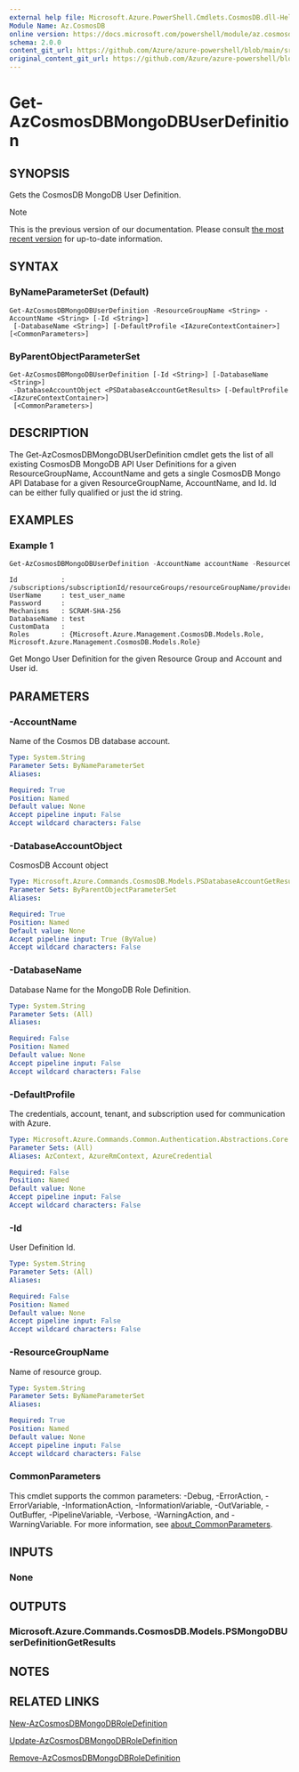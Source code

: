 ```yaml
---
external help file: Microsoft.Azure.PowerShell.Cmdlets.CosmosDB.dll-Help.xml
Module Name: Az.CosmosDB
online version: https://docs.microsoft.com/powershell/module/az.cosmosdb/get-azcosmosdbmongodbuserdefinition
schema: 2.0.0
content_git_url: https://github.com/Azure/azure-powershell/blob/main/src/CosmosDB/CosmosDB/help/Get-AzCosmosDBMongoDBUserDefinition.md
original_content_git_url: https://github.com/Azure/azure-powershell/blob/main/src/CosmosDB/CosmosDB/help/Get-AzCosmosDBMongoDBUserDefinition.md
---
```


# Get-AzCosmosDBMongoDBUserDefinition

## SYNOPSIS
Gets the CosmosDB MongoDB User Definition.

> [!NOTE]
>This is the previous version of our documentation. Please consult [the most recent version](/powershell/module/az.cosmosdb/get-azcosmosdbmongodbuserdefinition) for up-to-date information.

## SYNTAX

### ByNameParameterSet (Default)
```
Get-AzCosmosDBMongoDBUserDefinition -ResourceGroupName <String> -AccountName <String> [-Id <String>]
 [-DatabaseName <String>] [-DefaultProfile <IAzureContextContainer>] [<CommonParameters>]
```

### ByParentObjectParameterSet
```
Get-AzCosmosDBMongoDBUserDefinition [-Id <String>] [-DatabaseName <String>]
 -DatabaseAccountObject <PSDatabaseAccountGetResults> [-DefaultProfile <IAzureContextContainer>]
 [<CommonParameters>]
```

## DESCRIPTION
The Get-AzCosmosDBMongoDBUserDefinition cmdlet gets the list of all existing CosmosDB MongoDB API User Definitions for a given ResourceGroupName, AccountName and gets a single CosmosDB Mongo API Database for a given ResourceGroupName, AccountName, and Id.
Id can be either fully qualified or just the id string.

## EXAMPLES

### Example 1
```powershell
Get-AzCosmosDBMongoDBUserDefinition -AccountName accountName -ResourceGroupName resourceGroupName -Id id
```

```output
Id           : /subscriptions/subscriptionId/resourceGroups/resourceGroupName/providers/Microsoft.DocumentDB/databaseAccounts/accountName/mongodbUserDefinitions/id
UserName     : test_user_name
Password     :
Mechanisms   : SCRAM-SHA-256
DatabaseName : test
CustomData   :
Roles        : {Microsoft.Azure.Management.CosmosDB.Models.Role, Microsoft.Azure.Management.CosmosDB.Models.Role}
```

Get Mongo User Definition for the given Resource Group and Account and User id.

## PARAMETERS

### -AccountName
Name of the Cosmos DB database account.

```yaml
Type: System.String
Parameter Sets: ByNameParameterSet
Aliases:

Required: True
Position: Named
Default value: None
Accept pipeline input: False
Accept wildcard characters: False
```

### -DatabaseAccountObject
CosmosDB Account object

```yaml
Type: Microsoft.Azure.Commands.CosmosDB.Models.PSDatabaseAccountGetResults
Parameter Sets: ByParentObjectParameterSet
Aliases:

Required: True
Position: Named
Default value: None
Accept pipeline input: True (ByValue)
Accept wildcard characters: False
```

### -DatabaseName
Database Name for the MongoDB Role Definition.

```yaml
Type: System.String
Parameter Sets: (All)
Aliases:

Required: False
Position: Named
Default value: None
Accept pipeline input: False
Accept wildcard characters: False
```

### -DefaultProfile
The credentials, account, tenant, and subscription used for communication with Azure.

```yaml
Type: Microsoft.Azure.Commands.Common.Authentication.Abstractions.Core.IAzureContextContainer
Parameter Sets: (All)
Aliases: AzContext, AzureRmContext, AzureCredential

Required: False
Position: Named
Default value: None
Accept pipeline input: False
Accept wildcard characters: False
```

### -Id
User Definition Id.

```yaml
Type: System.String
Parameter Sets: (All)
Aliases:

Required: False
Position: Named
Default value: None
Accept pipeline input: False
Accept wildcard characters: False
```

### -ResourceGroupName
Name of resource group.

```yaml
Type: System.String
Parameter Sets: ByNameParameterSet
Aliases:

Required: True
Position: Named
Default value: None
Accept pipeline input: False
Accept wildcard characters: False
```

### CommonParameters
This cmdlet supports the common parameters: -Debug, -ErrorAction, -ErrorVariable, -InformationAction, -InformationVariable, -OutVariable, -OutBuffer, -PipelineVariable, -Verbose, -WarningAction, and -WarningVariable. For more information, see [about_CommonParameters](http://go.microsoft.com/fwlink/?LinkID=113216).

## INPUTS

### None
## OUTPUTS

### Microsoft.Azure.Commands.CosmosDB.Models.PSMongoDBUserDefinitionGetResults
## NOTES

## RELATED LINKS

[New-AzCosmosDBMongoDBRoleDefinition](./New-AzCosmosDBMongoDBRoleDefinition.md)

[Update-AzCosmosDBMongoDBRoleDefinition](./Update-AzCosmosDBMongoDBRoleDefinition.md)

[Remove-AzCosmosDBMongoDBRoleDefinition](./Remove-AzCosmosDBMongoDBRoleDefinition.md)
